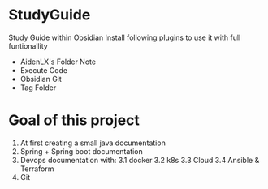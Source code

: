 # StudyGuide

Study Guide within Obsidian
Install following plugins to use it with full funtionallity

- AidenLX's Folder Note
- Execute Code
- Obsidian Git
- Tag Folder

# Goal of this project

1. At first creating a small java documentation 
2. Spring + Spring boot documentation
3. Devops documentation with:
3.1 docker
3.2 k8s
3.3 Cloud
3.4 Ansible & Terraform
4. Git
